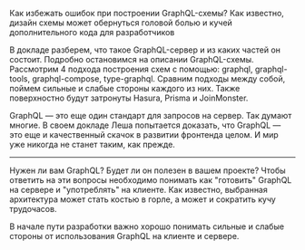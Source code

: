 Как избежать ошибок при построении GraphQL-схемы?
Как известно, дизайн схемы может обернуться головой болью 
и кучей дополнительного кода для разработчиков

В докладе разберем, что такое GraphQL-сервер и из каких частей он состоит. 
Подробно остановимся на описании GraphQL-схемы. Рассмотрим 4 подхода 
построения схем с помощью: graphql, graphql-tools, graphql-compose, 
type-graphql. Сравним подходы между собой, поймем сильные и слабые 
стороны каждого из них. Также поверхностно будут затронуты Hasura, 
Prisma и JoinMonster.

GraphQL — это еще один стандарт для запросов на сервер. Так думают многие. 
В своем докладе Леша попытается доказать, что GraphQL — это еще и качественный 
скачок в развитии фронтенда целом. И мир уже никогда не станет таким, как прежде.

---------

Нужен ли вам GraphQL? Будет ли он полезен в вашем проекте? 
Чтобы ответить на эти вопросы необходимо понимать как "готовить" GraphQL 
на сервере и "употреблять" на клиенте.
Как известно, выбранная архитектура может стать 
костью в горле, а может и сократить кучу трудочасов.

В начале пути разработки важно хорошо понимать сильные и слабые стороны 
от использования GraphQL на клиенте и сервере.
